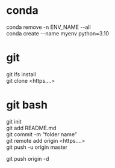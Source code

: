 # conda
conda remove -n ENV_NAME --all  
conda create --name myenv python=3.10

# git
git lfs install  
git clone <https....>

# git bash
git init  
git add README.md  
git commit -m "folder name"  
git remote add origin <https....>  
git push -u origin master  
  
git push origin -d <branch>  
